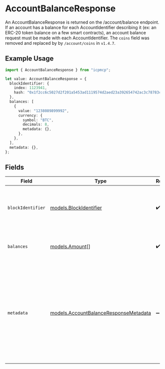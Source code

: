 # AccountBalanceResponse

An AccountBalanceResponse is returned on the /account/balance endpoint. If an account has a balance for each AccountIdentifier describing it (ex: an ERC-20 token balance on a few smart contracts), an account balance request must be made with each AccountIdentifier. The `coins` field was removed and replaced by by `/account/coins` in `v1.4.7`.

## Example Usage

```typescript
import { AccountBalanceResponse } from "icpmcp";

let value: AccountBalanceResponse = {
  blockIdentifier: {
    index: 1123941,
    hash: "0x1f2cc6c5027d2f201a5453ad1119574d2aed23a392654742ac3c78783c071f85",
  },
  balances: [
    {
      value: "1238089899992",
      currency: {
        symbol: "BTC",
        decimals: 8,
        metadata: {},
      },
    },
  ],
  metadata: {},
};
```

## Fields

| Field                                                                                                                                                                                             | Type                                                                                                                                                                                              | Required                                                                                                                                                                                          | Description                                                                                                                                                                                       | Example                                                                                                                                                                                           |
| ------------------------------------------------------------------------------------------------------------------------------------------------------------------------------------------------- | ------------------------------------------------------------------------------------------------------------------------------------------------------------------------------------------------- | ------------------------------------------------------------------------------------------------------------------------------------------------------------------------------------------------- | ------------------------------------------------------------------------------------------------------------------------------------------------------------------------------------------------- | ------------------------------------------------------------------------------------------------------------------------------------------------------------------------------------------------- |
| `blockIdentifier`                                                                                                                                                                                 | [models.BlockIdentifier](../models/blockidentifier.md)                                                                                                                                            | :heavy_check_mark:                                                                                                                                                                                | The block_identifier uniquely identifies a block in a particular network.                                                                                                                         |                                                                                                                                                                                                   |
| `balances`                                                                                                                                                                                        | [models.Amount](../models/amount.md)[]                                                                                                                                                            | :heavy_check_mark:                                                                                                                                                                                | A single account may have a balance in multiple currencies.                                                                                                                                       |                                                                                                                                                                                                   |
| `metadata`                                                                                                                                                                                        | [models.AccountBalanceResponseMetadata](../models/accountbalanceresponsemetadata.md)                                                                                                              | :heavy_minus_sign:                                                                                                                                                                                | Account-based blockchains that utilize a nonce or sequence number should include that number in the metadata. This number could be unique to the identifier or global across the account address. | {<br/>"sequence_number": 23<br/>}                                                                                                                                                                 |